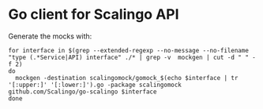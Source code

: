 # Go client for Scalingo API

Generate the mocks with:

```shell
for interface in $(grep --extended-regexp --no-message --no-filename "type (.*Service|API) interface" ./* | grep -v  mockgen | cut -d " " -f 2)
do
  mockgen -destination scalingomock/gomock_$(echo $interface | tr '[:upper:]' '[:lower:]').go -package scalingomock github.com/Scalingo/go-scalingo $interface
done
```
